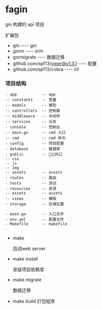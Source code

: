 # fagin

gin 构建的 api 项目

扩展包

- gin                                   ---- gin
- gorm                                  ---- orm
- gormigrate                            ---- 数据迁移
- github.com/spf13/viper@v1.3.1         ---- 配置
- github.com/spf13/cobra                ---- cli 

### 项目结构

```
- app           -- app
-- constants    -- 常量
-- models       -- 模型
-- controllers  -- 控制器
-- middleware   -- 中间件
-- services     -- 业务
- console       -- 控制台
-- main.go      -- cmd 入口
-- cmd          -- cmd 命令
- config        -- 项目配置
- database      -- 数据库
- public        -- 公共口
-- css
-- js
-- img
-- assets       -- assets
- routes        -- 路由
- tests         -- 测试
- resources     -- 资源
-- assets       -- assets
-- views        -- 模版
- storage       -- 存储位置

- main.go       -- 入口文件
- env.yml       -- 配置文件
- Makefile      -- makefile


```

- make 

    启动web server

- make install 

    安装项目依赖库

- make migrate

    数据迁移
    
- make build
    打包程序


